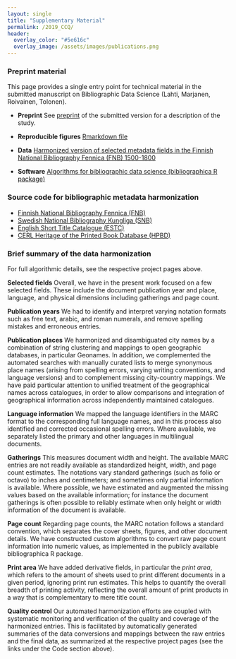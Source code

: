 ```yaml
---
layout: single
title: "Supplementary Material"
permalink: /2019_CCQ/
header:
  overlay_color: "#5e616c"
  overlay_image: /assets/images/publications.png
---
```



### Preprint material 

This page provides a single entry point for technical material in the
submitted manuscript on Bibliographic Data Science (Lahti, Marjanen,
Roivainen, Tolonen).


 - **Preprint** See
     [preprint](https://gitlab.com/COMHIS/CCQ2018/blob/master/latex/manuscript.pdf)
     of the submitted version for a description of the study.

 - **Reproducible figures** [Rmarkdown
     file](https://gitlab.com/COMHIS/CCQ2018/blob/master/ccq2019.Rmd)

 - **Data** [Harmonized version of selected metadata fields in the
     Finnish National Bibliography Fennica (FNB)
     1500-1800](https://gitlab.com/COMHIS/CCQ2018/blob/master/FNB_20180627.csv.gz)

 - **Software** [Algorithms for bibliographic data science
     (bibliographica R package) <i class="fa
     fa-link"></i>](https://github.com/COMHIS/bibliographica)


### Source code for bibliographic metadata harmonization

- [Finnish National Bibliography Fennica (FNB) <i class="fa fa-link"></i>](https://github.com/COMHIS/fennica)
- [Swedish National Bibliography Kungliga (SNB) <i class="fa fa-link"></i>](https://github.com/COMHIS/kungliga)
- [English Short Title Catalogue (ESTC) <i class="fa fa-link"></i>](https://github.com/COMHIS/estc)
- [CERL Heritage of the Printed Book Database (HPBD) <i class="fa fa-link"></i>](https://github.com/COMHIS/cerl)



### Brief summary of the data harmonization

For full algorithmic details, see the respective project pages above.

**Selected fields** Overall, we have in the present work focused on a few selected fields. These include the document publication year and place, language, and physical dimensions including gatherings and page count.

**Publication years** We had to identify and interpret varying notation formats such as free text, arabic, and roman numerals, and remove spelling mistakes and erroneous entries.

**Publication places** We harmonized and disambiguated city names by a combination of string clustering and mappings to open geographic databases, in particular Geonames. In addition, we complemented the automated searches with manually curated lists to merge synonymous place names (arising from spelling errors, varying writing conventions, and language versions) and to complement missing city-country mappings.  We have paid particular attention to unified treatment of the geographical names across catalogues, in order to allow comparisons and integration of geographical information across independently maintained catalogues.

**Language information** We mapped the language identifiers in the MARC format to the corresponding full language names, and in this process also identified and corrected occasional spelling errors. Where available, we separately listed the primary and other languages in multilingual documents.

**Gatherings** This measures document width and height. The available MARC entries are not readily available as standardized height, width, and page count estimates. The notations vary standard gatherings (such as folio or octavo) to inches and centimeters; and sometimes only partial information is available. Where possible, we have estimated and augmented the missing values based on the available information; for instance the document gatherings is often possible to reliably estimate when only height or width information of the document is available.

**Page count** Regarding page counts, the MARC notation follows a standard convention, which separates the cover sheets, figures, and other document details. We have constructed custom algorithms to convert raw page count information into numeric values, as implemented in the publicly available bibliographica R package.

**Print area** We have added derivative fields, in particular the _print area_, which refers to the amount of sheets used to print different documents in a given period, ignoring print run estimates. This helps to quantify the overall breadth of printing activity, reflecting the overall amount of print products in a way that is complementary to mere title count.

**Quality control** Our automated harmonization efforts are coupled with systematic monitoring and verification of the quality and coverage of the harmonized entries. This is facilitated by automatically generated summaries of the data conversions and mappings between the raw entries and the final data, as summarized at the respective project pages (see the links under the Code section above).










